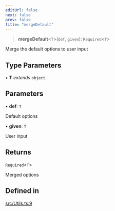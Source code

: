 ```yaml
---
editUrl: false
next: false
prev: false
title: "mergeDefault"
---
```


> **mergeDefault**\<`T`\>(`def`, `given`): `Required`\<`T`\>

Merge the default options to user input

## Type Parameters

• **T** *extends* `object`

## Parameters

• **def**: `T`

Default options

• **given**: `T`

User input

## Returns

`Required`\<`T`\>

Merged options

## Defined in

[src/Utils.ts:9](https://github.com/shipgirlproject/shoukaku/blob/f3e4f8953c070c0cdfec493d072e6a22e3555895/src/Utils.ts#L9)
